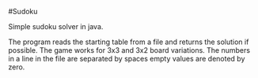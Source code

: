 #Sudoku

Simple sudoku solver in java.

The program reads the starting table from a file and returns the solution if possible.
The game works for 3x3 and 3x2 board variations. The numbers in a line in the file are separated by spaces empty values are denoted by zero.
